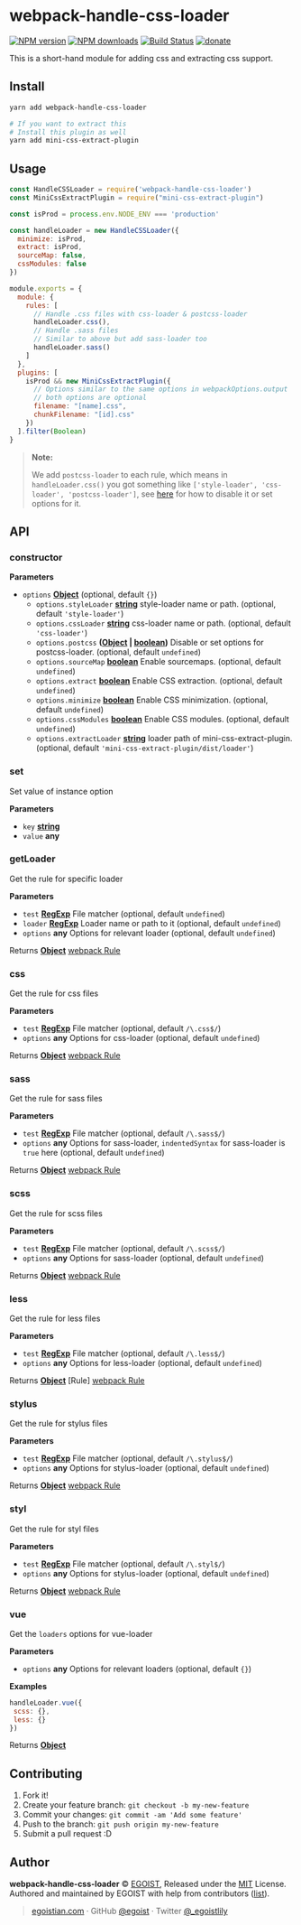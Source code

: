 # webpack-handle-css-loader

[![NPM version](https://img.shields.io/npm/v/webpack-handle-css-loader.svg?style=flat-square)](https://npmjs.com/package/webpack-handle-css-loader) [![NPM downloads](https://img.shields.io/npm/dm/webpack-handle-css-loader.svg?style=flat-square)](https://npmjs.com/package/webpack-handle-css-loader) [![Build Status](https://img.shields.io/circleci/project/egoist/webpack-handle-css-loader/master.svg?style=flat-square)](https://circleci.com/gh/egoist/webpack-handle-css-loader) [![donate](https://img.shields.io/badge/$-donate-ff69b4.svg?maxAge=2592000&style=flat-square)](https://github.com/egoist/donate)

This is a short-hand module for adding css and extracting css support.

## Install

```bash
yarn add webpack-handle-css-loader

# If you want to extract this
# Install this plugin as well
yarn add mini-css-extract-plugin
```

## Usage

```js
const HandleCSSLoader = require('webpack-handle-css-loader')
const MiniCssExtractPlugin = require("mini-css-extract-plugin")

const isProd = process.env.NODE_ENV === 'production'

const handleLoader = new HandleCSSLoader({
  minimize: isProd,
  extract: isProd,
  sourceMap: false,
  cssModules: false
})

module.exports = {
  module: {
    rules: [
      // Handle .css files with css-loader & postcss-loader
      handleLoader.css(),
      // Handle .sass files
      // Similar to above but add sass-loader too
      handleLoader.sass()
    ]
  },
  plugins: [
    isProd && new MiniCssExtractPlugin({
      // Options similar to the same options in webpackOptions.output
      // both options are optional
      filename: "[name].css",
      chunkFilename: "[id].css"
    })
  ].filter(Boolean)
}
```

> **Note:**
>
> We add `postcss-loader` to each rule, which means in `handleLoader.css()` you got something like `['style-loader', 'css-loader', 'postcss-loader']`, see [here](#postcss) for how to disable it or set options for it.

## API

<!-- Generated by documentation.js. Update this documentation by updating the source code. -->

### constructor

**Parameters**

-   `options` **[Object](https://developer.mozilla.org/en-US/docs/Web/JavaScript/Reference/Global_Objects/Object)**  (optional, default `{}`)
    -   `options.styleLoader` **[string](https://developer.mozilla.org/en-US/docs/Web/JavaScript/Reference/Global_Objects/String)** style-loader name or path. (optional, default `'style-loader'`)
    -   `options.cssLoader` **[string](https://developer.mozilla.org/en-US/docs/Web/JavaScript/Reference/Global_Objects/String)** css-loader name or path. (optional, default `'css-loader'`)
    -   `options.postcss` **([Object](https://developer.mozilla.org/en-US/docs/Web/JavaScript/Reference/Global_Objects/Object) \| [boolean](https://developer.mozilla.org/en-US/docs/Web/JavaScript/Reference/Global_Objects/Boolean))** Disable or set options for  postcss-loader. (optional, default `undefined`)
    -   `options.sourceMap` **[boolean](https://developer.mozilla.org/en-US/docs/Web/JavaScript/Reference/Global_Objects/Boolean)** Enable sourcemaps. (optional, default `undefined`)
    -   `options.extract` **[boolean](https://developer.mozilla.org/en-US/docs/Web/JavaScript/Reference/Global_Objects/Boolean)** Enable CSS extraction. (optional, default `undefined`)
    -   `options.minimize` **[boolean](https://developer.mozilla.org/en-US/docs/Web/JavaScript/Reference/Global_Objects/Boolean)** Enable CSS minimization. (optional, default `undefined`)
    -   `options.cssModules` **[boolean](https://developer.mozilla.org/en-US/docs/Web/JavaScript/Reference/Global_Objects/Boolean)** Enable CSS modules. (optional, default `undefined`)
    -   `options.extractLoader` **[string](https://developer.mozilla.org/en-US/docs/Web/JavaScript/Reference/Global_Objects/String)** loader path of mini-css-extract-plugin. (optional, default `'mini-css-extract-plugin/dist/loader'`)

### set

Set value of instance option

**Parameters**

-   `key` **[string](https://developer.mozilla.org/en-US/docs/Web/JavaScript/Reference/Global_Objects/String)** 
-   `value` **any** 

### getLoader

Get the rule for specific loader

**Parameters**

-   `test` **[RegExp](https://developer.mozilla.org/en-US/docs/Web/JavaScript/Reference/Global_Objects/RegExp)** File matcher (optional, default `undefined`)
-   `loader` **[RegExp](https://developer.mozilla.org/en-US/docs/Web/JavaScript/Reference/Global_Objects/RegExp)** Loader name or path to it (optional, default `undefined`)
-   `options` **any** Options for relevant loader (optional, default `undefined`)

Returns **[Object](https://developer.mozilla.org/en-US/docs/Web/JavaScript/Reference/Global_Objects/Object)** [webpack Rule](https://webpack.js.org/configuration/module/#rule)

### css

Get the rule for css files

**Parameters**

-   `test` **[RegExp](https://developer.mozilla.org/en-US/docs/Web/JavaScript/Reference/Global_Objects/RegExp)** File matcher (optional, default `/\.css$/`)
-   `options` **any** Options for css-loader (optional, default `undefined`)

Returns **[Object](https://developer.mozilla.org/en-US/docs/Web/JavaScript/Reference/Global_Objects/Object)** [webpack Rule](https://webpack.js.org/configuration/module/#rule)

### sass

Get the rule for sass files

**Parameters**

-   `test` **[RegExp](https://developer.mozilla.org/en-US/docs/Web/JavaScript/Reference/Global_Objects/RegExp)** File matcher (optional, default `/\.sass$/`)
-   `options` **any** Options for sass-loader, `indentedSyntax` for sass-loader is `true` here (optional, default `undefined`)

Returns **[Object](https://developer.mozilla.org/en-US/docs/Web/JavaScript/Reference/Global_Objects/Object)** [webpack Rule](https://webpack.js.org/configuration/module/#rule)

### scss

Get the rule for scss files

**Parameters**

-   `test` **[RegExp](https://developer.mozilla.org/en-US/docs/Web/JavaScript/Reference/Global_Objects/RegExp)** File matcher (optional, default `/\.scss$/`)
-   `options` **any** Options for sass-loader (optional, default `undefined`)

Returns **[Object](https://developer.mozilla.org/en-US/docs/Web/JavaScript/Reference/Global_Objects/Object)** [webpack Rule](https://webpack.js.org/configuration/module/#rule)

### less

Get the rule for less files

**Parameters**

-   `test` **[RegExp](https://developer.mozilla.org/en-US/docs/Web/JavaScript/Reference/Global_Objects/RegExp)** File matcher (optional, default `/\.less$/`)
-   `options` **any** Options for less-loader (optional, default `undefined`)

Returns **[Object](https://developer.mozilla.org/en-US/docs/Web/JavaScript/Reference/Global_Objects/Object)** [Rule] [webpack Rule](https://webpack.js.org/configuration/module/#rule)

### stylus

Get the rule for stylus files

**Parameters**

-   `test` **[RegExp](https://developer.mozilla.org/en-US/docs/Web/JavaScript/Reference/Global_Objects/RegExp)** File matcher (optional, default `/\.stylus$/`)
-   `options` **any** Options for stylus-loader (optional, default `undefined`)

Returns **[Object](https://developer.mozilla.org/en-US/docs/Web/JavaScript/Reference/Global_Objects/Object)** [webpack Rule](https://webpack.js.org/configuration/module/#rule)

### styl

Get the rule for styl files

**Parameters**

-   `test` **[RegExp](https://developer.mozilla.org/en-US/docs/Web/JavaScript/Reference/Global_Objects/RegExp)** File matcher (optional, default `/\.styl$/`)
-   `options` **any** Options for stylus-loader (optional, default `undefined`)

Returns **[Object](https://developer.mozilla.org/en-US/docs/Web/JavaScript/Reference/Global_Objects/Object)** [webpack Rule](https://webpack.js.org/configuration/module/#rule)

### vue

Get the `loaders` options for vue-loader

**Parameters**

-   `options` **any** Options for relevant loaders (optional, default `{}`)

**Examples**

```javascript
handleLoader.vue({
 scss: {},
 less: {}
})
```

Returns **[Object](https://developer.mozilla.org/en-US/docs/Web/JavaScript/Reference/Global_Objects/Object)** 

## Contributing

1.  Fork it!
2.  Create your feature branch: `git checkout -b my-new-feature`
3.  Commit your changes: `git commit -am 'Add some feature'`
4.  Push to the branch: `git push origin my-new-feature`
5.  Submit a pull request :D

## Author

**webpack-handle-css-loader** © [EGOIST](https://github.com/egoist), Released under the [MIT](https://egoist.mit-license.org/) License.<br>
Authored and maintained by EGOIST with help from contributors ([list](https://github.com/egoist/webpack-handle-css-loader/contributors)).

> [egoistian.com](https://egoistian.com) · GitHub [@egoist](https://github.com/egoist) · Twitter [@\_egoistlily](https://twitter.com/_egoistlily)
